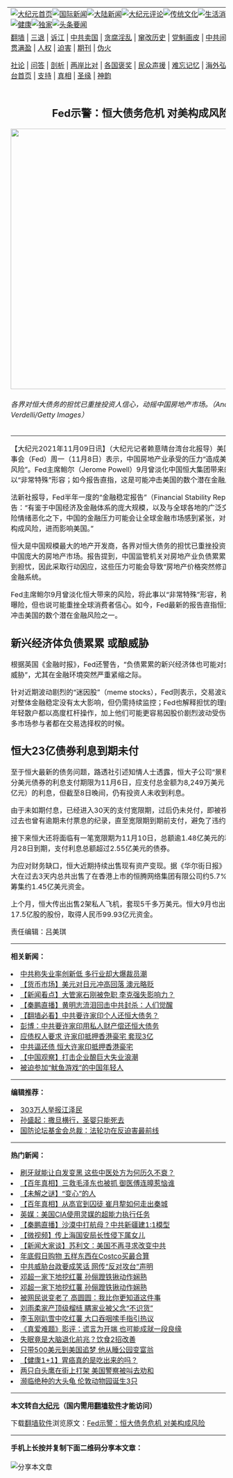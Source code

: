 <a name="1" id="1" target="_blank"></a><span id="1"></span>
<table align=center border="0"><tr><td colspan="2" VALIGN=TOP><a href="https://github.com/pigrxl354/djy/blob/master/gb/nf1351518.md#1"><img src="https://raw.githubusercontent.com/pigrxl354/www/master/t/djy/1.jpg" title="大纪元首页" alt="大纪元首页"></a><a href="https://github.com/pigrxl354/djy/blob/master/gb/n24hr.md#1"><img src="https://raw.githubusercontent.com/pigrxl354/www/master/t/djy/3.jpg" title="国际新闻" alt="国际新闻"></a><a href="https://github.com/pigrxl354/djy/blob/master/gb/nsc413.md#1"><img src="https://raw.githubusercontent.com/pigrxl354/www/master/t/djy/4.jpg" title="大陆新闻" alt="大陆新闻"></a><a href="https://github.com/pigrxl354/djy/blob/master/gb/news392.md#1"><img src="https://raw.githubusercontent.com/pigrxl354/www/master/t/djy/5.jpg" title="大纪元评论" alt="大纪元评论"></a><a href="https://github.com/pigrxl354/djy/blob/master/gb/news2007.md#1"><img src="https://raw.githubusercontent.com/pigrxl354/www/master/t/djy/6.jpg" title="传统文化" alt="传统文化"></a><a href="https://github.com/pigrxl354/djy/blob/master/gb/news2008.md#1"><img src="https://raw.githubusercontent.com/pigrxl354/www/master/t/djy/7.jpg" title="生活消费" alt="生活消费"></a><a href="https://github.com/pigrxl354/djy/blob/master/gb/ncyule.md#1"><img src="https://raw.githubusercontent.com/pigrxl354/www/master/t/djy/8.jpg" title="娱乐休闲" alt="娱乐休闲"></a><a href="https://github.com/pigrxl354/djy/blob/master/gb/nsc1002.md#1"><img src="https://raw.githubusercontent.com/pigrxl354/www/master/t/djy/9.jpg" title="健康" alt="健康"></a><a href="https://github.com/pigrxl354/djy/blob/master/gb/nf6092.md#1"><img src="https://raw.githubusercontent.com/pigrxl354/www/master/t/djy/10a.jpg" title="独家" alt="独家"></a><a href="https://github.com/pigrxl354/djy/blob/master/gb/nf4514.md#1"><img src="https://raw.githubusercontent.com/pigrxl354/www/master/t/djy/12a.jpg" title="头条要闻" alt="头条要闻"></a></td></tr>
<tr><td colspan="2" VALIGN=TOP><a target="_blank" href="https://github.com/pigrxl354/www/blob/master/README.md?zsrh#1">翻墙</a> | <a target="_blank" href="https://github.com/pigrxl354/djy/blob/master/gb/nf5657.md#1">三退</a> | <a target="_blank" href="https://github.com/pigrxl354/djy/blob/master/gb/nf6124.md#1">诉江</a> | <a target="_blank" href="https://github.com/pigrxl354/djy/blob/master/gb/nf1176117.md#1">中共卖国</a> | <a target="_blank" href="https://github.com/pigrxl354/djy/blob/master/gb/nf5773.md#1">贪腐淫乱</a> | <a target="_blank" href="https://github.com/pigrxl354/djy/blob/master/gb/nf1176115.md#1">窜改历史</a> | <a target="_blank" href="https://github.com/pigrxl354/djy/blob/master/gb/nf1176107.md#1">党魁画皮</a> | <a target="_blank" href="https://github.com/pigrxl354/djy/blob/master/gb/nf1320400.md#1">中共间谍</a> | <a target="_blank" href="https://github.com/pigrxl354/djy/blob/master/gb/nf1176114.md#1">破坏传统</a> | <a target="_blank" href="https://github.com/pigrxl354/ntdtv/blob/master/gb/prog447_1.md#1">恶贯满盈</a> | <a target="_blank" href="https://github.com/pigrxl354/djy/blob/master/gb/ncid278.md#1">人权</a> | <a target="_blank" href="https://github.com/pigrxl354/djy/blob/master/gb/nf1176111.md#1">迫害</a> | <a target="_blank" href="https://gitlab.com/szzdlab/mh-qikan/blob/master/README.md#1">期刊</a> | <a target="_blank" href="https://github.com/pigrxl354/djy/blob/master/gb/nf5562.md#1">伪火</a></p><p><a target="_blank" href="https://github.com/pigrxl354/djy/blob/master/gb/9p.md#1">社论</a> | <a target="_blank" href="https://github.com/pigrxl354/djy/blob/master/gb/nf4378.md#1">问答</a> | <a target="_blank" href="https://github.com/pigrxl354/djy/blob/master/gb/nf5792.md#1">剖析</a> | <a target="_blank" href="https://github.com/pigrxl354/djy/blob/master/gb/nf5735.md#1">两岸比对</a> | <a target="_blank" href="https://github.com/pigrxl354/djy/blob/master/gb/nf6119.md#1">各国褒奖</a> | <a target="_blank" href="https://github.com/pigrxl354/djy/blob/master/gb/nf6120.md#1">民众声援</a> | <a target="_blank" href="https://github.com/pigrxl354/djy/blob/master/gb/nf1188594.md#1">难忘记忆</a> | <a target="_blank" href="https://github.com/pigrxl354/djy/blob/master/gb/nf3180.md#1">海外弘传</a> | <a target="_blank" href="https://github.com/pigrxl354/djy/blob/master/gb/nf5410.md#1">万人上访</a> | <a target="_blank" href="https://github.com/pigrxl354/www/blob/master/README.md?zsrh#1">平台首页</a> | <a target="_blank" href="https://github.com/pigrxl354/djy/blob/master/gb/nf4386.md#1">支持</a> | <a target="_blank" href="https://github.com/pigrxl354/djy/blob/master/gb/nf4389.md#1">真相</a> | <a target="_blank" href="https://github.com/pigrxl354/djy/blob/master/gb/nf5790.md#1">圣缘</a> | <a target="_blank" href="https://github.com/pigrxl354/djy/blob/master/gb/nf4786.md#1">神韵</a></td></tr>
<tr><td VALIGN=TOP width="626"><h2 align=center>Fed示警：恒大债务危机 对美构成风险</h2>
<img width="600" src="https://i.epochtimes.com/assets/uploads/2021/11/id13364955-526478-1-600x400.jpg" />
<h6>各界对恒大债务的担忧已重挫投资人信心，动摇中国房地产市场。（Andrea Verdelli/Getty Images）
</h6>
<hr>
<p>【大纪元2021年11月09日讯】（大纪元记者赖意晴台湾台北报导）<ahref="https://github.com/pigrxl354/djy/blob/master/gb/tag/%E7%BE%8E%E5%9B%BD%E8%81%94%E9%82%A6%E5%87%86%E5%A4%87%E7%90%86%E4%BA%8B%E4%BC%9A.md#1">美国联邦准备理事会</a>（Fed）周一（11月8日）表示，中国房地产业承受的压力“造成美国金融体系的风险”。Fed主席鲍尔（Jerome Powell）9月曾淡化中国<ahref="https://github.com/pigrxl354/djy/blob/master/gb/tag/%E6%81%92%E5%A4%A7.md#1">恒大</a>集团带来的风险，仅以“非常特殊”形容；如今报告直指，这是可能冲击美国的数个潜在<ahref="https://github.com/pigrxl354/djy/blob/master/gb/tag/%E9%87%91%E8%9E%8D%E9%A3%8E%E9%99%A9.md#1">金融风险</a>之一。</p>
<p>法新社报导，Fed半年一度的“金融稳定报告”（Financial Stability Report）警告：“有鉴于中国经济及金融体系的庞大规模，以及与全球各地的广泛交易连结，在风险情绪恶化之下，中国的金融压力可能会让全球金融市场感到紧张，对全球经济成长构成风险，进而影响美国。”</p>
<p><ahref="https://github.com/pigrxl354/djy/blob/master/gb/tag/%E6%81%92%E5%A4%A7.md#1">恒大</a>是中国规模最大的地产开发商，各界对恒大债务的担忧已重挫投资人信心，动摇中国庞大的房地产市场。报告提到，中国监管机关对房地产业负债累累、价格膨胀感到担忧，因此采取行动因应，这些压力可能会导致“房地产价格突然修正”，冲击中国金融系统。</p>
<p>Fed主席鲍尔9月曾淡化恒大带来的风险，将此事以“非常特殊”形容，称美国没有直接曝险，但也说可能重挫全球消费者信心。如今，Fed最新的报告直指恒大问题是可能冲击美国的数个潜在<ahref="https://github.com/pigrxl354/djy/blob/master/gb/tag/%E9%87%91%E8%9E%8D%E9%A3%8E%E9%99%A9.md#1">金融风险</a>之一。</p>
<h2>新兴经济体负债累累 或酿威胁</h2>
<p>根据英国《金融时报》，Fed还警告，“负债累累的新兴经济体也可能对金融稳定构成威胁”，尤其在金融环境突然严重紧缩之际。</p>
<p>针对近期波动剧烈的“迷因股”（meme stocks），Fed则表示，交易波动已降温，目前对整体金融稳定没有太大影响，但仍需持续监控；Fed也解释担忧的理由，因为这些年轻散户都以高度杠杆操作，加上他们可能更容易因股价剧烈波动受伤，特别是在许多市场参与者都在交易选择权的时候。</p>
<h2>恒大23亿债券利息到期未付</h2>
<p>至于恒大最新的债务问题，路透社引述知情人士透露，恒大子公司“景程有限公司”部分美元债券的利息支付期限为11月6日，应支付总金额为8,249万美元（约新台币23亿元）的利息，但截至8日晚间，仍有投资人未收到利息。</p>
<p>由于未如期付息，已经进入30天的支付宽限期，过后仍未兑付，即被视为违约。景程过去也曾有逾期未付票息的纪录，直至宽限期到期前支付，避免了违约。</p>
<p>接下来恒大还将面临有一笔宽限期为11月10日，总额逾1.48亿美元的利息，以及12月28日到期，支付利息总额超过2.55亿美元的债券。</p>
<p>为应对财务缺口，恒大近期持续出售现有资产变现。据《华尔街日报》9日报导，恒大在过去3天内总共出售了在香港上市的恒腾网络集团有限公司约5.7%的股份，总计筹集约1.45亿美元资金。</p>
<p>上个月，恒大传出出售2架私人飞机，套现5千多万美元。恒大9月也出售了盛京银行17.5亿股的股份，取得人民币99.93亿元资金。</p>
<p>责任编辑：吕美琪</p>

<hr>


<strong>相关新闻：</strong>
<li><a href="https://github.com/pigrxl354/djy/blob/master/gb/21/10/21/n13321000.md#1">中共称失业率创新低 多行业却大爆裁员潮</a></li>
<li><a href="https://github.com/pigrxl354/djy/blob/master/gb/21/10/24/n13325826.md#1">【货币市场】美元对日元冲高回落 澳元略贬</a></li>
<li><a href="https://github.com/pigrxl354/djy/blob/master/gb/21/10/26/n13331851.md#1">【新闻看点】大管家石刚被免职 李克强失影响力？</a></li>
<li><a href="https://github.com/pigrxl354/djy/blob/master/gb/21/10/26/n13331858.md#1">【秦鹏直播】黄明志流泪回击中共封杀：人们觉醒</a></li>
<li><a href="https://github.com/pigrxl354/djy/blob/master/gb/21/10/27/n13332238.md#1">【翻墙必看】中共要许家印个人还恒大债务？</a></li>
<li><a href="https://github.com/pigrxl354/djy/blob/master/gb/21/10/27/n13333337.md#1">彭博：中共要许家印用私人财产偿还恒大债务</a></li>
<li><a href="https://github.com/pigrxl354/djy/blob/master/gb/21/10/28/n13334764.md#1">应债权人要求 许家印抵押香港豪宅 套现3亿</a></li>
<li><a href="https://github.com/pigrxl354/djy/blob/master/gb/21/10/29/n13338956.md#1">中共逼还债 恒大许家印抵押香港豪宅</a></li>
<li><a href="https://github.com/pigrxl354/djy/blob/master/gb/21/10/31/n13343085.md#1">【中国观察】打击企业酿巨大失业浪潮</a></li>
<li><a href="https://github.com/pigrxl354/djy/blob/master/gb/21/11/2/n13347715.md#1">被迫参加“鱿鱼游戏”的中国年轻人</a></li>
<hr>


<strong>编辑推荐：</strong>
<li><a href="https://github.com/upjkzu3674/djy/blob/master/gb/18/12/9/n10900044.md?dfh#1" target="_blank">303万人举报江泽民</a></li><li><a href="https://github.com/tsiac2612/djy/blob/master/gb/18/6/20/n10498401.md#1" target="_blank">孙盛起：撒旦横行，圣婴只能死去</a></li><li><a href="https://github.com/tsiac2612/djy/blob/master/gb/19/7/19/n11396317.md#1" target="_blank">国防论坛基金会总裁：法轮功在反迫害最前线</a></li>
<hr>

<strong>热门新闻：</strong>
<li><a href="https://github.com/pigrxl354/djy/blob/master/gb/21/10/31/n13342805.md#1">刷牙就能让白发变黑  这些中医处方为何历久不衰？</a></li>
<li><a href="https://github.com/pigrxl354/djy/blob/master/gb/21/11/4/n13354142.md#1">【百年真相】三救毛泽东也被抓 御医傅连暲惹恼谁</a></li>
<li><a href="https://github.com/pigrxl354/djy/blob/master/gb/21/11/4/n13354107.md#1">【未解之谜】“变心”的人</a></li>
<li><a href="https://github.com/pigrxl354/djy/blob/master/gb/21/11/1/n13346265.md#1">【百年真相】从高官到囚徒 崔月犂如何走出秦城</a></li>
<li><a href="https://github.com/pigrxl354/djy/blob/master/gb/21/11/5/n13355398.md#1">英媒：美国CIA使用灵媒的超能力执行任务</a></li>
<li><a href="https://github.com/pigrxl354/djy/blob/master/gb/21/11/8/n13363276.md#1">【秦鹏直播】沙漠中打航母？中共新疆建1:1模型</a></li>
<li><a href="https://github.com/pigrxl354/djy/blob/master/gb/21/11/8/n13362213.md#1">【微视频】传上海国安局长性侵下属女儿</a></li>
<li><a href="https://github.com/pigrxl354/djy/blob/master/gb/21/11/8/n13361938.md#1">【新闻大家谈】苏利文：美国不再寻求改变中共</a></li>
<li><a href="https://github.com/pigrxl354/djy/blob/master/gb/21/11/5/n13354573.md#1">年底假日购物 五样东西在Costco买最合算</a></li>
<li><a href="https://github.com/pigrxl354/djy/blob/master/gb/21/11/6/n13358413.md#1">中共威胁台政要成笑话 网传“反对攻台”声明</a></li>
<li><a href="https://github.com/pigrxl354/djy/blob/master/gb/21/11/7/n13359933.md#1">邓超一家下地挖红薯 孙俪蹬铁锹动作娴熟</a></li>
<li><a href="https://github.com/pigrxl354/djy/blob/master/gb/21/11/7/n13359933.md#1">邓超一家下地挖红薯 孙俪蹬铁锹动作娴熟</a></li>
<li><a href="https://github.com/pigrxl354/djy/blob/master/gb/21/11/7/n13360233.md#1">被网民说变老了 高圆圆：我比你更知道这件事</a></li>
<li><a href="https://github.com/pigrxl354/djy/blob/master/gb/21/11/7/n13359226.md#1">刘雨柔家产顶级榴梿 瞒家业被父念“不识货”</a></li>
<li><a href="https://github.com/pigrxl354/djy/blob/master/gb/21/11/8/n13363137.md#1">李玉刚趴雪中吃红薯 大口吞咽嗦手指引热议</a></li>
<li><a href="https://github.com/pigrxl354/djy/blob/master/gb/21/11/6/n13357764.md#1">《真爱难题》影评：谎言为开端 也可能成就一段良缘</a></li>
<li><a href="https://github.com/pigrxl354/djy/blob/master/gb/21/11/6/n13357618.md#1">失眠竟是大脑退化前兆？饮食2招改善</a></li>
<li><a href="https://github.com/pigrxl354/djy/blob/master/gb/21/11/7/n13359236.md#1">只带500美元到美国追梦 他从睡公园变富翁</a></li>
<li><a href="https://github.com/pigrxl354/djy/blob/master/gb/21/10/27/n13333602.md#1">【健康1+1】胃癌真的是吃出来的吗？</a></li>
<li><a href="https://github.com/pigrxl354/djy/blob/master/gb/21/11/8/n13360673.md#1">两只白头鹰在街上打架 美国警察被叫去劝和</a></li>
<li><a href="https://github.com/pigrxl354/djy/blob/master/gb/21/11/7/n13359037.md#1">濒临绝种的大头龟 伦敦动物园诞生3只</a></li>
<hr>

<strong>本文转自<a href="https://www.epochtimes.com">大纪元</a>（国内需用<a href="https://github.com/pigrxl354/www/blob/master/README.md#8">翻墙软件</a>才能访问）</strong><p>下载<a href="https://github.com/pigrxl354/www/blob/master/README.md#8">翻墙软件</a>浏览原文：<a href="https://www.epochtimes.com/gb/21/11/9/n13364708.htm">Fed示警：恒大债务危机 对美构成风险</a></p><hr>

<strong>手机上长按并复制下面二维码分享本文章：</strong><br><br><img src="https://chart.apis.google.com/chart?cht=qr&chs=240x240&choe=UTF-8&chld=M|2&chl=https://github.com/pigrxl354/djy/blob/master/gb/21/11/9/n13364708.md%231" title="分享本文章"></td><td VALIGN=TOP><a href="https://github.com/pigrxl354/djy/blob/master/gb/16/1/21/n4622075.md?dfh#1" target="_blank"><img src="https://raw.githubusercontent.com/pigrxl354/djy/master/gb/300/wei-f1.jpg" title="中共的伪火骗局"  alt="中共的伪火骗局"></a><br><a href="https://github.com/pigrxl354/www/blob/master/README.md?dfh#9" target="_blank"><img src="https://raw.githubusercontent.com/pigrxl354/djy/master/gb/300/yong-h.jpg" title="永恒的见证"  alt="永恒的见证"></a><br><a href="https://github.com/pigrxl354/djy/blob/master/gb/13/9/29/n3974789.md?dfh#1" target="_blank"><img src="https://raw.githubusercontent.com/pigrxl354/djy/master/gb/300/shang-lnz.jpg" title="善良女子被中共投男牢"  alt="善良女子被中共投男牢"></a><br><a href="https://github.com/pigrxl354/djy/blob/master/gb/16/3/16/n4663449.md?dfh#1" target="_blank"><img src="https://raw.githubusercontent.com/pigrxl354/djy/master/gb/300/huo-z3.jpg" title="警卫目击活摘器官"  alt="警卫目击活摘器官"></a><br><a href="https://github.com/pigrxl354/djy/blob/master/gb/16/8/7/n8177641.md?dfh#1" target="_blank"><img src="https://raw.githubusercontent.com/pigrxl354/djy/master/gb/300/huo-z4.jpg" title="证人描述活摘恐怖"  alt="证人描述活摘恐怖"></a><br><a href="https://github.com/pigrxl354/djy/blob/master/gb/10/4/19/n2881569.md?dfh#1" target="_blank"><img src="https://raw.githubusercontent.com/pigrxl354/djy/master/gb/300/huo-z1.jpg" title="揭开活摘器官黑幕"  alt="揭开活摘器官黑幕"></a><br><a href="https://github.com/pigrxl354/djy/blob/master/gb/10/11/7/n3077476.md?dfh#1" target="_blank"><img src="https://raw.githubusercontent.com/pigrxl354/djy/master/gb/300/ma-ks.jpg" title="马克思的成魔之路"  alt="马克思的成魔之路"></a><br><a href="https://github.com/pigrxl354/djy/blob/master/gb/14/6/9/n4173977.md?dfh#1" target="_blank"><img src="https://raw.githubusercontent.com/pigrxl354/djy/master/gb/300/chang-zs.jpg" title="藏字石 蕴天机"  alt="藏字石 蕴天机"></a><br><a href="https://github.com/pigrxl354/djy/blob/master/gb/18/5/10/n10381511.md?dfh#1" target="_blank"><img src="https://raw.githubusercontent.com/pigrxl354/djy/master/gb/300/st1.jpg" title="关注三亿人三退"  alt="关注三亿人三退"></a><br><a href="https://github.com/pigrxl354/djy/blob/master/gb/18/3/21/n10237682.md?dfh#1" target="_blank"><img src="https://raw.githubusercontent.com/pigrxl354/djy/master/gb/300/jie-t.jpg" title="解体中共复兴中华"  alt="解体中共复兴中华"></a><br><a href="https://github.com/pigrxl354/djy/blob/master/gb/9/2/9/n2422991.md?dfh#1" target="_blank"><img src="https://raw.githubusercontent.com/pigrxl354/djy/master/gb/300/gao-zs.jpg" title="中共迫害良心律师"  alt="中共迫害良心律师"></a><br><a href="https://github.com/pigrxl354/djy/blob/master/gb/18/12/9/n10900044.md?dfh#1" target="_blank"><img src="https://raw.githubusercontent.com/pigrxl354/djy/master/gb/300/sj1.jpg" title="三百多万人举报江泽民"  alt="三百多万人举报江泽民"></a><br><a href="https://github.com/pigrxl354/djy/blob/master/gb/18/8/28/n10672014.md?dfh#1" target="_blank"><img src="https://raw.githubusercontent.com/pigrxl354/djy/master/gb/300/sj2.jpg" title="这些官员为何起诉江泽民"  alt="这些官员为何起诉江泽民"></a><br><a href="https://github.com/pigrxl354/djy/blob/master/gb/8/12/18/n2367165.md?dfh#1" target="_blank"><img src="https://raw.githubusercontent.com/pigrxl354/djy/master/gb/300/liangan.jpg" title="海峡两岸的强烈对比"  alt="海峡两岸的强烈对比"></a><br><a href="https://github.com/pigrxl354/djy/blob/master/gb/15/12/10/n4593139.md?dfh#1" target="_blank"><img src="https://raw.githubusercontent.com/pigrxl354/djy/master/gb/300/jia-ndzl.jpg" title="加拿大总理的贺信"  alt="加拿大总理的贺信"></a><br><a href="https://github.com/pigrxl354/djy/blob/master/gb/11/6/17/n3289382.md?dfh#1" target="_blank"><img src="https://raw.githubusercontent.com/pigrxl354/djy/master/gb/300/xiao-wd.jpg" title="探寻真相兼听则明"  alt="探寻真相兼听则明"></a><br><a href="https://github.com/pigrxl354/djy/blob/master/gb/18/10/27/n10812623.md?dfh#1" target="_blank"><img src="https://raw.githubusercontent.com/pigrxl354/djy/master/gb/300/yindu.jpg" title="印度媒体报道东方"  alt="印度媒体报道东方"></a><br><a href="https://github.com/pigrxl354/djy/blob/master/gb/18/6/9/n10469652.md?dfh#1" target="_blank"><img src="https://raw.githubusercontent.com/pigrxl354/djy/master/gb/300/xie-j.jpg" title="不一样的海外校园"  alt="不一样的海外校园"></a><br><a href="https://github.com/pigrxl354/djy/blob/master/gb/7/4/5/n1669415.md?dfh#1" target="_blank"><img src="https://raw.githubusercontent.com/pigrxl354/djy/master/gb/300/li-up.jpg" title="从大师到徒弟的传奇"  alt="从大师到徒弟的传奇"></a><br><a href="https://github.com/pigrxl354/djy/blob/master/gb/17/5/26/n9191512.md?dfh#1" target="_blank"><img src="https://raw.githubusercontent.com/pigrxl354/djy/master/gb/300/zfl2.jpg" title="亿万人与东方一本奇书"  alt="亿万人与东方一本奇书"></a><br><a href="https://github.com/pigrxl354/djy/blob/master/gb/13/11/27/n4020290.md?dfh#1" target="_blank"><img src="https://raw.githubusercontent.com/pigrxl354/djy/master/gb/300/zhen-h.jpg" title="大陆见不到的震撼场面"  alt="大陆见不到的震撼场面"></a><br><a href="https://github.com/pigrxl354/djy/blob/master/gb/15/7/17/n4482910.md?dfh#1" target="_blank"><img src="https://raw.githubusercontent.com/pigrxl354/djy/master/gb/300/dalu-sk.jpg" title="人心向善 大陆当初盛况"  alt="人心向善 大陆当初盛况"></a><br><a href="https://github.com/pigrxl354/djy/blob/master/gb/19/1/5/n10955468.md?dfh#1" target="_blank"><img src="https://raw.githubusercontent.com/pigrxl354/djy/master/gb/300/zfl1.jpg" title="追寻真理 这书讲什么"  alt="追寻真理 这书讲什么"></a><br><a href="https://github.com/pigrxl354/www/blob/master/README.md?dfh#1" target="_blank"><img src="https://raw.githubusercontent.com/pigrxl354/djy/master/gb/300/fq1.jpg" title="下载免费翻墙软件"  alt="下载免费翻墙软件"></a><br></td></tr></table>
